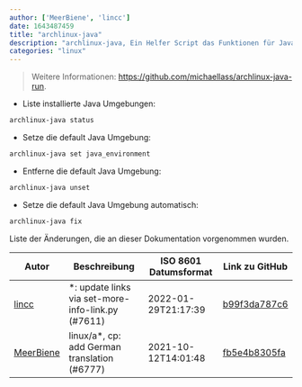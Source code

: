 ```yaml
---
author: ['MeerBiene', 'lincc']
date: 1643487459
title: "archlinux-java"
description: "archlinux-java, Ein Helfer Script das Funktionen für Java Umgebungen bereitstellt."
categories: "linux"
---
```

> Weitere Informationen: <https://github.com/michaellass/archlinux-java-run>.

- Liste installierte Java Umgebungen:

```bash
archlinux-java status
```

- Setze die default Java Umgebung:

```bash
archlinux-java set java_environment
```

- Entferne die default Java Umgebung:

```bash
archlinux-java unset
```

- Setze die default Java Umgebung automatisch:

```bash
archlinux-java fix
```
Liste der Änderungen, die an dieser Dokumentation vorgenommen wurden.


Autor | Beschreibung | ISO 8601 Datumsformat | Link zu GitHub
------|-----|-----|-----
[lincc](mailto:46962923+blueskyson@users.noreply.github.com) | *: update links via set-more-info-link.py (#7611) | 2022-01-29T21:17:39 | [b99f3da787c6](https://github.com/tldr-pages/tldr/commit/b99f3da787c6f43a545b9cb5ebd8265b1367fbc4)
[MeerBiene](mailto:60227302+MeerBiene@users.noreply.github.com) | linux/a*, cp: add German translation (#6777) | 2021-10-12T14:01:48 | [fb5e4b8305fa](https://github.com/tldr-pages/tldr/commit/fb5e4b8305fa484427d9923b102c25b2c2001efb)

